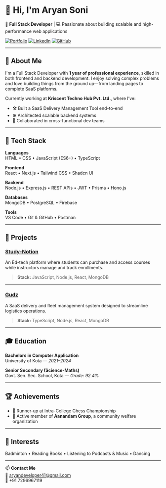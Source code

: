 # 👋 Hi, I'm Aryan Soni

🚀 **Full Stack Developer** | 💻 Passionate about building scalable and high-performance web applications

[![Portfolio](https://img.shields.io/badge/-Portfolio-000?style=flat&logo=vercel&logoColor=white)](https://aryan-kth.github.io/My-Portfolio/)
[![LinkedIn](https://img.shields.io/badge/-LinkedIn-0077B5?style=flat&logo=linkedin&logoColor=white)](https://www.linkedin.com/in/aryan-sonii/)
[![GitHub](https://img.shields.io/badge/-GitHub-181717?style=flat&logo=github&logoColor=white)](https://github.com/ARYAN-KTH)

---

## 📌 About Me

I'm a Full Stack Developer with **1 year of professional experience**, skilled in both frontend and backend development. I enjoy solving complex problems and love building things from the ground up—from landing pages to complete SaaS platforms.

Currently working at **Kriscent Techno Hub Pvt. Ltd.**, where I’ve:

- 🛠 Built a SaaS Delivery Management Tool end-to-end
- ⚙️ Architected scalable backend systems
- 🤝 Collaborated in cross-functional dev teams

---

## 🧠 Tech Stack

**Languages**  
HTML • CSS • JavaScript (ES6+) • TypeScript  

**Frontend**  
React • Next.js • Tailwind CSS • Shadcn UI  

**Backend**  
Node.js • Express.js • REST APIs • JWT • Prisma • Hono.js  

**Databases**  
MongoDB • PostgreSQL • Firebase  

**Tools**  
VS Code • Git & GitHub • Postman  

---

## 💼 Projects

### [Study-Notion](https://ed-tech-frontend-y3sn.vercel.app/)
An Ed-tech platform where students can purchase and access courses while instructors manage and track enrollments.

> **Stack:** JavaScript, Node.js, React, MongoDB

---

### [Gudz](https://gudz.in/)
A SaaS delivery and fleet management system designed to streamline logistics operations.

> **Stack:** TypeScript, Node.js, React, MongoDB

---

## 🎓 Education

**Bachelors in Computer Application**  
University of Kota — *2021–2024*

**Senior Secondary (Science-Maths)**  
Govt. Sen. Sec. School, Kota — *Grade: 92.4%*

---

## 🏆 Achievements

- 🧠 Runner-up at Intra-College Chess Championship
- 🌱 Active member of **Aanandam Group**, a community welfare organization

---

## 🎯 Interests

Badminton • Reading Books • Listening to Podcasts & Music • Dancing

---

📫 **Contact Me**  
📧 [aryandeveloper41@gmail.com](mailto:aryandeveloper41@gmail.com)  
📱 +91 7296967119

